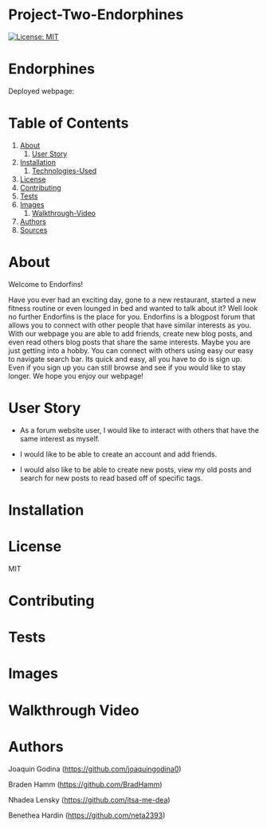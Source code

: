 # Project-Two-Endorphines

[![License: MIT](https://img.shields.io/badge/License-MIT-yellow.svg)](https://opensource.org/licenses/MIT)



# Endorphines
Deployed webpage:


# Table of Contents
1. [About](#about)
   1. [User Story](#user-story)
2. [Installation](#installation)
    1. [Technologies-Used](#technologies)
3. [License](#license)
4. [Contributing](#contributing)
5. [Tests](#tests)
6. [Images](#images)
     1. [Walkthrough-Video](#video)
7. [Authors](#authors)
8. [Sources](#sources)

# About
Welcome to Endorfins!

Have you ever had an exciting day, gone to a new restaurant, started a new fitness routine or even lounged in bed and wanted to talk about it? Well look no further Endorfins is the place for you. Endorfins is a blogpost forum that allows you to connect with other people that have similar interests as you. With our webpage you are able to add friends, create new blog posts, and even read others blog posts that share the same interests. Maybe you are just getting into a hobby. You can connect with others using easy our easy to navigate search bar. Its quick and easy, all you have to do is sign up. Even if you sign up you can still browse and see if you would like to stay longer. We hope you enjoy our webpage!

# User Story
* As a forum website user, I would like to interact with others that have the same interest as myself. 

* I would like to be able to create an account and add friends.

* I would also like to be able to create new posts, view my old posts and search for new posts to read based off of specific tags.

# Installation


# License
MIT

# Contributing

# Tests

# Images

# Walkthrough Video

# Authors

Joaquin Godina (https://github.com/joaquingodina0)

Braden Hamm (https://github.com/BradHamm)

Nhadea Lensky (https://github.com/itsa-me-dea)

Benethea Hardin (https://github.com/neta2393)






